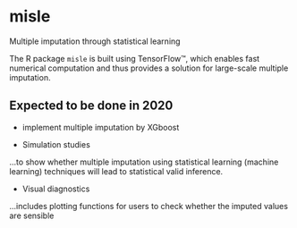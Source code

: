 # misle
Multiple imputation through statistical learning

The R package `misle` is built using TensorFlow™, which enables fast numerical computation and thus provides a solution for large-scale multiple imputation.



## Expected to be done in 2020
- implement multiple imputation by XGboost

- Simulation studies

...to show whether multiple imputation using statistical learning (machine learning) techniques will lead to statistical valid inference. 

- Visual diagnostics

...includes plotting functions for users to check whether the imputed values are sensible




